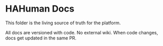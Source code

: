 # HAHuman Docs

This folder is the living source of truth for the platform.

All docs are versioned with code. No external wiki.
When code changes, docs get updated in the same PR.
